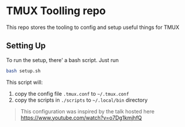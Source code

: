 # TMUX Toolling repo

This repo stores the tooling to config and setup useful things for TMUX


## Setting Up

To run the setup, there' a bash script. Just run

```sh
bash setup.sh
```

This script will:
  1. copy the config file `.tmux.conf` to `~/.tmux.conf`
  2. copy the scripts in `./scripts` to `~/.local/bin` directory

> This configuration was inspired by the talk hosted here https://www.youtube.com/watch?v=o7Dg1kmjhfQ
